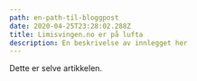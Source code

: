 ```yaml
---
path: en-path-til-bloggpost
date: 2020-04-25T23:28:02.288Z
title: Limisvingen.no er på lufta
description: En beskrivelse av innlegget her
---
```

Dette er selve artikkelen.